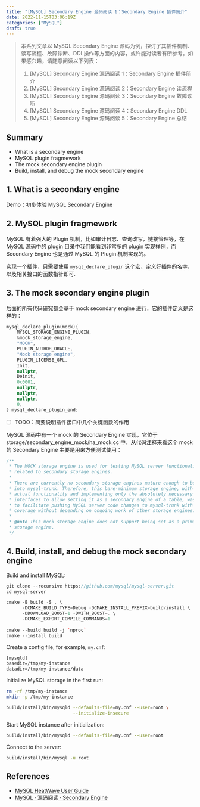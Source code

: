 ```yaml
---
title: "[MySQL] Secondary Engine 源码阅读 1：Secondary Engine 插件简介"
date: 2022-11-15T03:06:19Z
categories: ["MySQL"]
draft: true
---
```


> 本系列文章以 MySQL Secondary Engine 源码为例，探讨了其插件机制、读写流程、故障诊断、DDL操作等方面的内容，或许能对读者有所参考。如果感兴趣，请随意阅读以下列表：
> 
> 1. [MySQL] Secondary Engine 源码阅读 1：Secondary Engine 插件简介
> 2. [MySQL] Secondary Engine 源码阅读 2：Secondary Engine 读流程
> 3. [MySQL] Secondary Engine 源码阅读 3：Secondary Engine 故障诊断
> 4. [MySQL] Secondary Engine 源码阅读 4：Secondary Engine DDL
> 5. [MySQL] Secondary Engine 源码阅读 5：Secondary Engine 总结

## Summary

* What is a secondary engine
* MySQL plugin fragmework
* The mock secondary engine plugin
* Build, install, and debug the mock secondary engine

## 1. What is a secondary engine

Demo：初步体验 MySQL Secondary Engine

## 2. MySQL plugin fragmework



MySQL 有着强大的 Plugin 机制，比如审计日志、查询改写，链接管理等，在 MySQL 源码中的 plugin 目录中我们能看到非常多的 plugin 实现样例，而 Secondary Engine 也是通过 MySQL 的 Plugin 机制实现的。

实现一个插件，只需要使用 `mysql_declare_plugin` 这个宏，定义好插件的名字，以及相关接口的函数指针即可.


## 3. The mock secondary engine plugin

后面的所有代码研究都会基于 mock secondary engine 进行，它的插件定义是这样的：

```cpp
mysql_declare_plugin(mock){
    MYSQL_STORAGE_ENGINE_PLUGIN,
    &mock_storage_engine,
    "MOCK",
    PLUGIN_AUTHOR_ORACLE,
    "Mock storage engine",
    PLUGIN_LICENSE_GPL,
    Init,
    nullptr,
    Deinit,
    0x0001,
    nullptr,
    nullptr,
    nullptr,
    0,
} mysql_declare_plugin_end;
```

- [ ] TODO：简要说明插件接口中几个关键函数的作用

MySQL 源码中有一个 mock 的 Secondary Engine 实现，它位于 storage/secondary_engine_mock/ha_mock.cc 中，从代码注释来看这个 mock 的 Secondary Engine 主要是用来方便测试使用：

```cpp
/**
 * The MOCK storage engine is used for testing MySQL server functionality
 * related to secondary storage engines.
 *
 * There are currently no secondary storage engines mature enough to be merged
 * into mysql-trunk. Therefore, this bare-minimum storage engine, with no
 * actual functionality and implementing only the absolutely necessary handler
 * interfaces to allow setting it as a secondary engine of a table, was created
 * to facilitate pushing MySQL server code changes to mysql-trunk with test
 * coverage without depending on ongoing work of other storage engines.
 *
 * @note This mock storage engine does not support being set as a primary
 * storage engine.
 */
```


## 4. Build, install, and debug the mock secondary engine

Build and install MySQL:

```cpp
git clone --recursive https://github.com/mysql/mysql-server.git
cd mysql-server

cmake -B build -S . \
      -DCMAKE_BUILD_TYPE=Debug -DCMAKE_INSTALL_PREFIX=build/install \
      -DDOWNLOAD_BOOST=1 -DWITH_BOOST=. \
      -DCMAKE_EXPORT_COMPILE_COMMANDS=1
      
cmake --build build -j `nproc`
cmake --install build
```

Create a config file, for example, `my.cnf`:

```txt
[mysqld]
basedir=/tmp/my-instance
datadir=/tmp/my-instance/data
```

Initialize MySQL storage in the first run:

```sh
rm -rf /tmp/my-instance
mkdir -p /tmp/my-instance

build/install/bin/mysqld --defaults-file=my.cnf --user=root \
                         --initialize-insecure
```

Start MySQL instance after initialization:

```sh
build/install/bin/mysqld --defaults-file=my.cnf --user=root
```

Connect to the server:

```sh
build/install/bin/mysql -u root
```
## References

- [MySQL HeatWave User Guide](https://dev.mysql.com/doc/heatwave/en/heatwave-introduction.html)
- [MySQL · 源码阅读 · Secondary Engine](http://mysql.taobao.org/monthly/2020/11/04/)